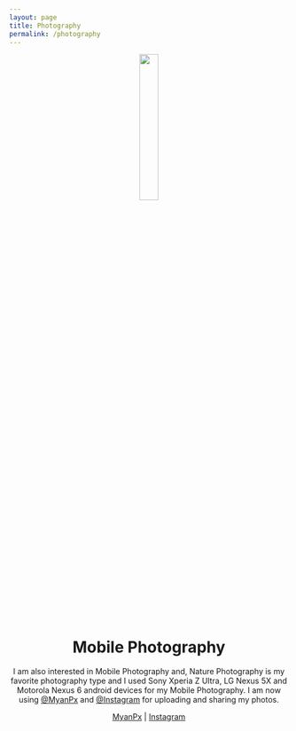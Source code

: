 ```yaml
---
layout: page
title: Photography
permalink: /photography
---
```


<p align="center"> 
  <img src="https://cdn2.iconfinder.com/data/icons/circle-icons-1/64/image-512.png" width="26%" height="26%" />
</p>
<h1 align="center">Mobile Photography</h1>
<p align="center">I am also interested in Mobile Photography and, Nature Photography is my favorite photography type and I used Sony Xperia Z Ultra, LG Nexus 5X and Motorola Nexus 6 android devices for my Mobile Photography. I am now using <a href="https://myanpx.com/@zawzawthein">@MyanPx</a> and <a href="https://www.instagram.com/zawzaw.me">@Instagram</a> for uploading and sharing my photos.</p>
<p align="center">
 <a href="https://myanpx.com/@zawzawthein">MyanPx</a> | <a href="https://www.instagram.com/zawzaw.me">Instagram</a>
</p>

